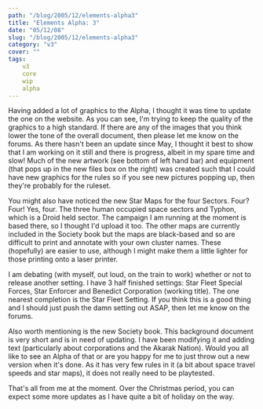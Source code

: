 ```yaml
---
path: "/blog/2005/12/elements-alpha3"
title: "Elements Alpha: 3"
date: "05/12/08"
slug: "/blog/2005/12/elements-alpha3"
category: "v3"
cover: ""
tags:
    v3
    core
    wip
    alpha
---
```


Having added a lot of graphics to the Alpha, I thought it was time to update the one on the website. As you can see, I'm trying to keep the quality of the graphics to a high standard. If there are any of the images that you think lower the tone of the overall document, then please let me know on the forums. As there hasn't been an update since May, I thought it best to show that I am working on it still and there is progress, albeit in my spare time and slow! Much of the new artwork (see bottom of left hand bar) and equipment (that pops up in the new files box on the right) was created such that I could have new graphics for the rules so if you see new pictures popping up, then they're probably for the ruleset.

You might also have noticed the new Star Maps for the four Sectors. Four? Four! Yes, four. The three human occupied space sectors and Typhon, which is a Droid held sector. The campaign I am running at the moment is based there, so I thought I'd upload it too. The other maps are currently included in the Society book but the maps are black-based and so are difficult to print and annotate with your own cluster names. These (hopefully) are easier to use, although I might make them a little lighter for those printing onto a laser printer.

I am debating (with myself, out loud, on the train to work) whether or not to release another setting. I have 3 half finished settings: Star Fleet Special Forces, Star Enforcer and Benedict Corporation (working title). The one nearest completion is the Star Fleet Setting. If you think this is a good thing and I should just push the damn setting out ASAP, then let me know on the forums.

Also worth mentioning is the new Society book. This background document is very short and is in need of updating. I have been modifying it and adding text (particularly about corporations and the Akarak Nation). Would you all like to see an Alpha of that or are you happy for me to just throw out a new version when it's done. As it has very few rules in it (a bit about space travel speeds and star maps), it does not really need to be playtested.

That's all from me at the moment. Over the Christmas period, you can expect some more updates as I have quite a bit of holiday on the way.    